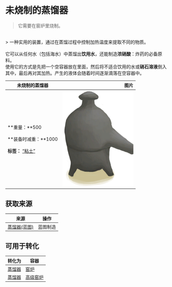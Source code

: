 # 未烧制的蒸馏器  
> 它需要在窑炉里烧制。  
<br>  
> 一种实用的装置，通过在蒸馏过程中控制加热温度来提取不同的物质。<br><br>它可以从任何水（包括海水）中蒸馏出<b>饮用水</b>，还能制造<b>浓硝酸</b>：炸药的必备原料。<br>使用它的方式是先把一个空容器放在里面，然后将不适合饮用的水或<b>硝石溶液</b>倒入其中，最后再对其加热。产生的液体会随着时间逐渐滴落在空容器中。  
  
  未烧制的蒸馏器  |   图片   
 ----  |  ----:   
 **重量：**500<br><br>**装备时减重：**1000<br><br>**标签：**	[“粘土”](tag_Clay.md)  |  <img decoding="async" src="Sprite/Alembic.png" href="a.md" style="max-width:300px;max-height:300px;">   
  
## 获取来源  
来源  |  操作  
----  |  ----  
[蒸馏器(蓝图)](Bp_Alembic.md)  |  蓝图制造  
## 可用于转化  
转化为  |  容器  
----  |  ----  
[蒸馏器](AlembicUndeployed.md)  |  [窑炉](Kiln.md)  
[蒸馏器](AlembicUndeployed.md)  |  [高级窑炉](KilnAdvanced.md)  


<script>document.title="未烧制的蒸馏器 - 卡牌生存百科 Card Survival Wiki";</script>